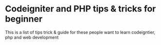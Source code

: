 Codeigniter and PHP tips & tricks for beginner
=========

This is a list of tips trick &  guide for these people want to learn codeigntier, php and web development
